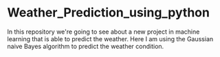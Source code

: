 # Weather_Prediction_using_python
In this repository we're going to see about a new project in machine learning that is able to predict the weather. Here I am using the Gaussian naive Bayes algorithm to predict the weather condition.
